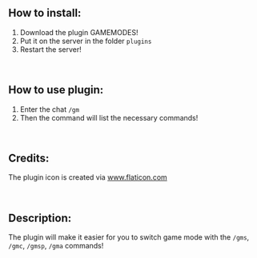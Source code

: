 ## How to install:

1. Download the plugin GAMEMODES!
2. Put it on the server in the folder `plugins`
3. Restart the server!


<br>

## How to use plugin:

1. Enter the chat `/gm`
2. Then the command will list the necessary commands!


<br>

## Credits:

The plugin icon is created via www.flaticon.com

<br>


## Description:

The plugin will make it easier for you to switch game mode with the `/gms`, `/gmc`, `/gmsp`, `/gma` commands!

<br>

